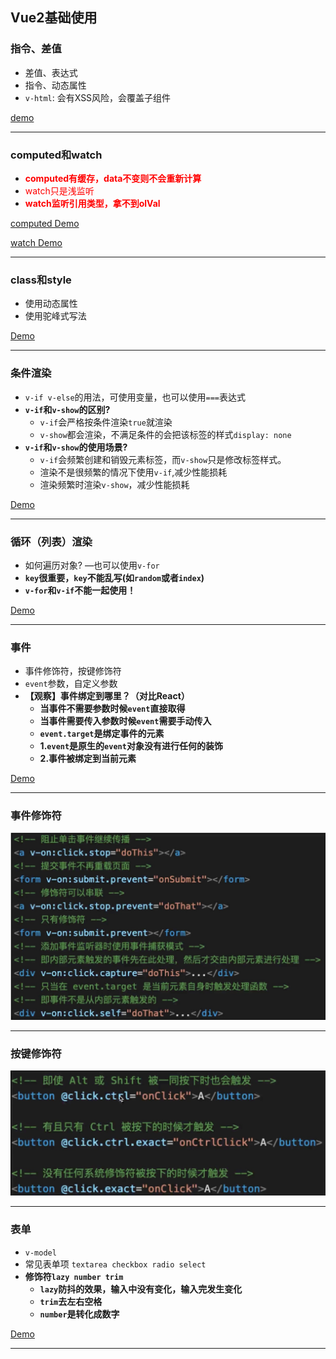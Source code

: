 ## Vue2基础使用

### 指令、差值

- 差值、表达式
- 指令、动态属性
- `v-html`: 会有XSS风险，会覆盖子组件

[demo](demo代码/BaseUse/TplDemo.vue)

- - -

### computed和watch

- **<font color='red'>computed有缓存，data不变则不会重新计算</font>**
- <font color='red'>watch只是浅监听</font>
- **<font color='red'>watch监听引用类型，拿不到olVal</font>**

[computed Demo](demo代码/BaseUse/ComputedDemo.vue)

[watch Demo](demo代码/BaseUse/WatchDemo.vue)

- - -

### class和style

- 使用动态属性
- 使用驼峰式写法

[Demo](demo代码/BaseUse/ClassDemo.vue)

- - -

### 条件渲染

- `v-if v-else`的用法，可使用变量，也可以使用`===`表达式
- **`v-if`和`v-show`的区别?**
  - `v-if`会严格按条件渲染`true`就渲染
  - `v-show`都会渲染，不满足条件的会把该标签的样式`display: none`
- **`v-if`和`v-show`的使用场景?**
  - `v-if`会频繁创建和销毁元素标签，而`v-show`只是修改标签样式。
  - 渲染不是很频繁的情况下使用`v-if`,减少性能损耗
  - 渲染频繁时渲染`v-show`，减少性能损耗

[Demo](demo代码/BaseUse/ConditionDemo.vue)

- - -

### 循环（列表）渲染

- 如何遍历对象? —也可以使用`v-for`
- **`key`很重要，`key`不能乱写(如`random`或者`index`)**
- **`v-for`和`v-if`不能一起使用！**

[Demo](demo代码/BaseUse/ListDemo.vue)

- - - 

### 事件

- 事件修饰符，按键修饰符
- `event`参数，自定义参数
- **【观察】事件绑定到哪里？（对比React）**
  - **当事件不需要参数时候`event`直接取得**
  - **当事件需要传入参数时候`event`需要手动传入**
  - **`event.target`是绑定事件的元素**
  - **1.`event`是原生的`event`对象没有进行任何的装饰**
  - **2.事件被绑定到当前元素**

[Demo](demo代码/BaseUse/EventDemo.vue)

- - -

### 事件修饰符

![事件修饰符](images/事件修饰符.jpg)

- - -

### 按键修饰符

![按键修饰符](images/按键修饰符.jpg)

- - - 

### 表单

- `v-model`
- 常见表单项 `textarea checkbox radio select`
- **修饰符`lazy number trim`**
  - **`lazy`防抖的效果，输入中没有变化，输入完发生变化**
  - **`trim`去左右空格**
  - **`number`是转化成数字**

[Demo](demo代码/BaseUse/FormDemo.vue)

- - -
